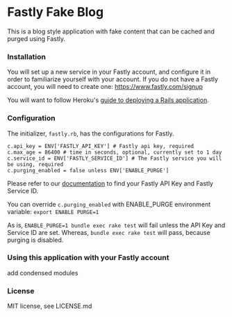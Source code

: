 # Fastly Fake Blog

This is a blog style application with fake content that can be cached and purged using Fastly.

### Installation

You will set up a new service in your Fastly account, and configure it in order to familiarize yourself with your account. If you do not have a Fastly account, you will need to create one: https://www.fastly.com/signup

You will want to follow Heroku's [guide to deploying a Rails application](https://devcenter.heroku.com/articles/getting-started-with-rails4).

### Configuration

The initializer, `fastly.rb`, has the configurations for Fastly.

```
c.api_key = ENV['FASTLY_API_KEY'] # Fastly api key, required
c.max_age = 86400 # time in seconds, optional, currently set to 1 day
c.service_id = ENV['FASTLY_SERVICE_ID'] # The Fastly service you will be using, required
c.purging_enabled = false unless ENV['ENABLE_PURGE']
```

Please refer to our [documentation](https://docs.fastly.com/guides/account-management-and-security/finding-and-managing-your-account-info) to find your Fastly API Key and Fastly Service ID.

You can override `c.purging_enabled` with ENABLE_PURGE environment variable: `export ENABLE PURGE=1`

As is, `ENABLE_PURGE=1 bundle exec rake test` will fail unless the API Key and Service ID are set. Whereas, `bundle exec rake test` will pass, because purging is disabled.

### Using this application with your Fastly account

add condensed modules

### License

MIT license, see LICENSE.md
